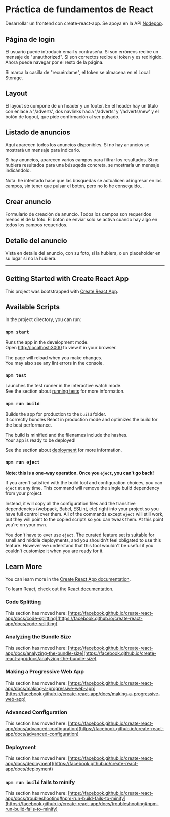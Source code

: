 # Práctica de fundamentos de React

Desarrollar un frontend con create-react-app. Se apoya en la API [Nodepop](https://github.com/davidjj76/nodepop-api).

## Página de login

El usuario puede introducir email y contraseña. Si son erróneos recibe un mensaje de "unauthorized". Si son correctos recibe el token y es redirigido. Ahora puede navegar por el resto de la página.

Si marca la casilla de "recuérdame", el token se almacena en el Local Storage.

## Layout

El layout se compone de un header y un footer. En el header hay un título con enlace a '/adverts', dos navlinks hacia '/adverts' y '/adverts/new' y el botón de logout, que pide confirmación al ser pulsado.

## Listado de anuncios

Aquí aparecen todos los anuncios disponibles. Si no hay anuncios se mostrará un mensaje para indicarlo.

Si hay anuncios, aparecen varios campos para filtrar los resultados. Si no hubiera resultados para una búsuqeda concreta, se mostraría un mensaje indicándolo.

Nota: he intentado hace que las búsquedas se actualicen al ingresar en los campos, sin tener que pulsar el botón, pero no lo he conseguido...

## Crear anuncio

Formulario de creación de anuncio. Todos los campos son requeridos menos el de la foto. El botón de enviar solo se activa cuando hay algo en todos los campos requeridos.

## Detalle del anuncio

Vista en detalle del anuncio, con su foto, si la hubiera, o un placeholder en su lugar si no la hubiera.

---

## Getting Started with Create React App

This project was bootstrapped with [Create React App](https://github.com/facebook/create-react-app).

## Available Scripts

In the project directory, you can run:

### `npm start`

Runs the app in the development mode.\
Open [http://localhost:3000](http://localhost:3000) to view it in your browser.

The page will reload when you make changes.\
You may also see any lint errors in the console.

### `npm test`

Launches the test runner in the interactive watch mode.\
See the section about [running tests](https://facebook.github.io/create-react-app/docs/running-tests) for more information.

### `npm run build`

Builds the app for production to the `build` folder.\
It correctly bundles React in production mode and optimizes the build for the best performance.

The build is minified and the filenames include the hashes.\
Your app is ready to be deployed!

See the section about [deployment](https://facebook.github.io/create-react-app/docs/deployment) for more information.

### `npm run eject`

**Note: this is a one-way operation. Once you `eject`, you can't go back!**

If you aren't satisfied with the build tool and configuration choices, you can `eject` at any time. This command will remove the single build dependency from your project.

Instead, it will copy all the configuration files and the transitive dependencies (webpack, Babel, ESLint, etc) right into your project so you have full control over them. All of the commands except `eject` will still work, but they will point to the copied scripts so you can tweak them. At this point you're on your own.

You don't have to ever use `eject`. The curated feature set is suitable for small and middle deployments, and you shouldn't feel obligated to use this feature. However we understand that this tool wouldn't be useful if you couldn't customize it when you are ready for it.

## Learn More

You can learn more in the [Create React App documentation](https://facebook.github.io/create-react-app/docs/getting-started).

To learn React, check out the [React documentation](https://reactjs.org/).

### Code Splitting

This section has moved here: [https://facebook.github.io/create-react-app/docs/code-splitting](https://facebook.github.io/create-react-app/docs/code-splitting)

### Analyzing the Bundle Size

This section has moved here: [https://facebook.github.io/create-react-app/docs/analyzing-the-bundle-size](https://facebook.github.io/create-react-app/docs/analyzing-the-bundle-size)

### Making a Progressive Web App

This section has moved here: [https://facebook.github.io/create-react-app/docs/making-a-progressive-web-app](https://facebook.github.io/create-react-app/docs/making-a-progressive-web-app)

### Advanced Configuration

This section has moved here: [https://facebook.github.io/create-react-app/docs/advanced-configuration](https://facebook.github.io/create-react-app/docs/advanced-configuration)

### Deployment

This section has moved here: [https://facebook.github.io/create-react-app/docs/deployment](https://facebook.github.io/create-react-app/docs/deployment)

### `npm run build` fails to minify

This section has moved here: [https://facebook.github.io/create-react-app/docs/troubleshooting#npm-run-build-fails-to-minify](https://facebook.github.io/create-react-app/docs/troubleshooting#npm-run-build-fails-to-minify)
